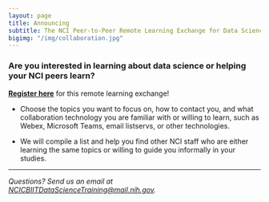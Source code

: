 ```yaml
---
layout: page
title: Announcing
subtitle: The NCI Peer-to-Peer Remote Learning Exchange for Data Science!
bigimg: "/img/collaboration.jpg"
---
```


### Are you interested in learning about data science or helping your NCI peers learn?

**[Register here](https://www.google.com)** for this remote learning exchange!

* Choose the topics you want to focus on, how to contact you, and what collaboration technology you are familiar with or willing to learn, such as Webex, Microsoft Teams, email listservs, or other technologies.

* We will compile a list and help you find other NCI staff who are either learning the same topics or willing to guide you informally in your studies.

---
*Questions? Send us an email at [NCICBIITDataScienceTraining@mail.nih.gov](mailto:NCICBIITDataScienceTraining@mail.nih.gov).*
